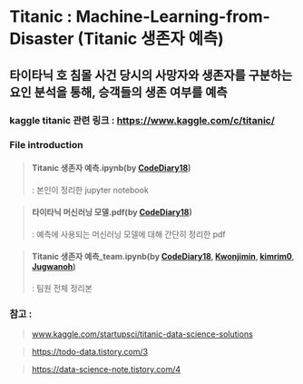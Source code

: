# Titanic : Machine-Learning-from-Disaster (Titanic 생존자 예측)

##  타이타닉 호 침몰 사건 당시의 사망자와 생존자를 구분하는 요인 분석을 통해, 승객들의 생존 여부를 예측

### kaggle titanic 관련 링크 : https://www.kaggle.com/c/titanic/

### File introduction

> #### Titanic 생존자 예측.ipynb(by [CodeDiary18](https://github.com/CodeDiary18))
> : 본인이 정리한 jupyter notebook

> #### 타이타닉 머신러닝 모델.pdf(by [CodeDiary18](https://github.com/CodeDiary18))
> : 예측에 사용되는 머신러닝 모델에 대해 간단히 정리한 pdf

> #### Titanic 생존자 예측_team.ipynb(by [CodeDiary18](https://github.com/CodeDiary18), [Kwonjimin](https://github.com/Kwonjimin), [kimrim0](https://github.com/kimrim0), [Jugwanoh](https://github.com/Jugwanoh))
> : 팀원 전체 정리본

### 참고 : 
> www.kaggle.com/startupsci/titanic-data-science-solutions

> https://todo-data.tistory.com/3

> https://data-science-note.tistory.com/4
